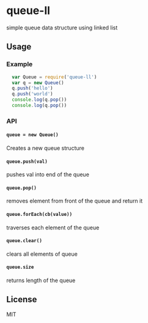 # queue-ll
simple queue data structure using linked list

## Usage

### Example

```js
  var Queue = require('queue-ll')
  var q = new Queue()
  q.push('hello')
  q.push('world')
  console.log(q.pop())
  console.log(q.pop())
```

### API

#### `queue = new Queue()`
Creates a new queue structure 

#### `queue.push(val)`
pushes val into end of the queue 

#### `queue.pop()`
removes element from front of the queue and return it

#### `queue.forEach(cb(value))`
traverses each element of the queue

#### `queue.clear()`
clears all elements of queue

#### `queue.size`
returns length of the queue

## License

MIT
